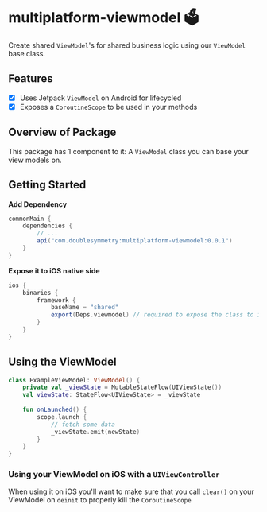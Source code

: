 # multiplatform-viewmodel 🗳

Create shared `ViewModel`'s for shared business logic using our `ViewModel` base class.

## Features
- [x] Uses Jetpack `ViewModel` on Android for lifecycled 
- [x] Exposes a `CoroutineScope` to be used in your methods

## Overview of Package
This package has 1 component to it:
A `ViewModel` class you can base your view models on.

## Getting Started

**Add Dependency**

```gradle
commonMain {
    dependencies {
        // ...
        api("com.doublesymmetry:multiplatform-viewmodel:0.0.1")
    }
}
```

**Expose it to iOS native side**
```gradle
ios {
    binaries {
        framework {
            baseName = "shared"
            export(Deps.viewmodel) // required to expose the class to iOS
        }
    }
}
```

## Using the ViewModel

```kotlin
class ExampleViewModel: ViewModel() {
    private val _viewState = MutableStateFlow(UIViewState())
    val viewState: StateFlow<UIViewState> = _viewState
 
    fun onLaunched() {
        scope.launch {
            // fetch some data
            _viewState.emit(newState)
        }
    }
}
```

### Using your ViewModel on iOS with a `UIViewController`
When using it on iOS you'll want to make sure that you call `clear()` on your ViewModel on `deinit` to properly kill the `CoroutineScope`


